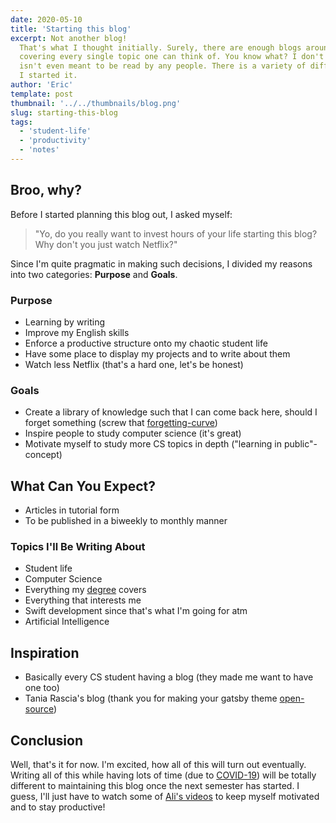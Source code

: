 ```yaml
---
date: 2020-05-10
title: 'Starting this blog'
excerpt: Not another blog!
  That's what I thought initially. Surely, there are enough blogs around the web,
  covering every single topic one can think of. You know what? I don't care. This blog
  isn't even meant to be read by any people. There is a variety of different reasons why
  I started it.
author: 'Eric'
template: post
thumbnail: '../../thumbnails/blog.png'
slug: starting-this-blog
tags:
  - 'student-life'
  - 'productivity'
  - 'notes'
---
```


## Broo, why?

Before I started planning this blog out, I asked myself:

> "Yo, do you really want to invest hours of your life starting
> this blog? Why don't you just watch Netflix?"

Since I'm quite pragmatic in making such decisions, I divided my reasons into
two categories: **Purpose** and **Goals**.

### Purpose

- Learning by writing
- Improve my English skills
- Enforce a productive structure onto my chaotic student life
- Have some place to display my projects and to write about them
- Watch less Netflix (that's a hard one, let's be honest)

### Goals

- Create a library of knowledge such that I can come back here, should I forget
  something (screw that [forgetting-curve](https://en.wikipedia.org/wiki/Forgetting_curve))
- Inspire people to study computer science (it's great)
- Motivate myself to study more CS topics in depth ("learning in public"-concept)

## What Can You Expect?

- Articles in tutorial form
- To be published in a biweekly to monthly manner

### Topics I'll Be Writing About

- Student life
- Computer Science
- Everything my [degree](https://www.ed.ac.uk/studying/undergraduate/degrees/index.php?action=view&code=GG47) covers
- Everything that interests me
- Swift development since that's what I'm going for atm
- Artificial Intelligence

## Inspiration

- Basically every CS student having a blog (they made me want to have one too)
- Tania Rascia's blog (thank you for making your gatsby theme [open-source](https://github.com/taniarascia/taniarascia.com))

## Conclusion

Well, that's it for now. I'm excited, how all of this will turn out eventually.
Writing all of this while having lots of time (due to [COVID-19](https://en.wikipedia.org/wiki/COVID-19_pandemic)) will be
totally different to maintaining this blog once the next semester has started.
I guess, I'll just have to watch some of [Ali's videos](https://www.youtube.com/user/Sepharoth64) to keep myself motivated and to stay productive!

